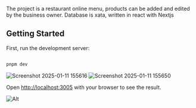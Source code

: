 The project is a restaurant online menu, products can be added and edited by the business owner. Database is xata, written in react with Nextjs

## Getting Started

First, run the development server:

```bash

pnpm dev

```
![Screenshot 2025-01-11 155616](https://github.com/user-attachments/assets/50d6bf08-bfbc-4ef3-9564-63ab622a2f85)
![Screenshot 2025-01-11 155650](https://github.com/user-attachments/assets/0f74595b-3e92-405c-bf34-3b66f778087b)

Open [http://localhost:3005](http://localhost:3005) with your browser to see the result.

![Alt](https://repobeats.axiom.co/api/embed/b953d1883aae6825b6b1f7e258cda7969c1854b5.svg "Repobeats analytics image")
